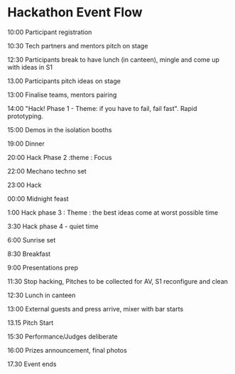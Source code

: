 # Hackathon Event Flow

10:00 Participant registration

10:30 Tech partners and mentors pitch on stage 

12:30 Participants break to have lunch \(in canteen\), mingle and come up with ideas in S1 

13.00 Participants pitch ideas on stage 

13:00 Finalise teams, mentors pairing 

14:00 "Hack! Phase 1 - Theme: if you have to fail, fail fast". Rapid prototyping. 

15:00 Demos in the isolation booths 

19:00 Dinner 

20:00 Hack Phase 2 :theme : Focus

22:00 Mechano techno set

23:00 Hack

00:00 Midnight feast 

1:00 Hack phase 3 : Theme : the best ideas come at worst possible time 

3:30 Hack phase 4 - quiet time 

6:00 Sunrise set 

8:30 Breakfast 

9:00 Presentations prep

11:30 Stop hacking, Pitches to be collected for AV,  S1 reconfigure and clean 

12:30 Lunch in canteen 

13:00 External guests and press arrive, mixer with bar starts 

13.15 Pitch Start 

15:30 Performance/Judges deliberate 

16:00 Prizes announcement, final photos 

17.30 Event ends

